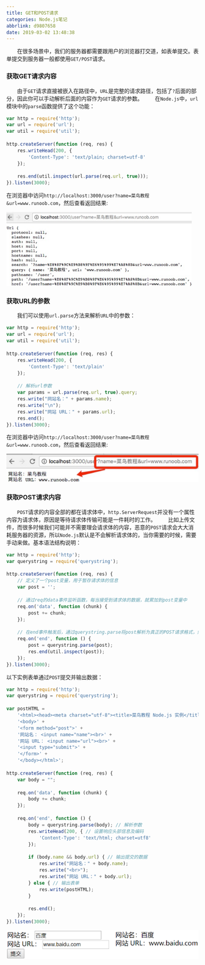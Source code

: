 ```yaml
---
title: GET和POST请求
categories: Node.js笔记
abbrlink: d9807658
date: 2019-03-02 13:48:38
---
```

&emsp;&emsp;在很多场景中，我们的服务器都需要跟用户的浏览器打交道，如表单提交。表单提交到服务器一般都使用`GET/POST`请求。<!--more-->

### 获取GET请求内容

&emsp;&emsp;由于`GET`请求直接被嵌入在路径中，`URL`是完整的请求路径，包括了`?`后面的部分，因此你可以手动解析后面的内容作为`GET`请求的参数。
&emsp;&emsp;在`Node.js`中，`url`模块中的`parse`函数提供了这个功能：

``` javascript
var http = require('http');
var url = require('url');
var util = require('util');
​
http.createServer(function (req, res) {
    res.writeHead(200, {
        'Content-Type': 'text/plain; charset=utf-8'
    });
​
    res.end(util.inspect(url.parse(req.url, true)));
}).listen(3000);
```

在浏览器中访问`http://localhost:3000/user?name=菜鸟教程&url=www.runoob.com`，然后查看返回结果:

<img src="./GET和POST请求/1.png" height="194" width="486">

### 获取URL的参数

&emsp;&emsp;我们可以使用`url.parse`方法来解析`URL`中的参数：

``` javascript
var http = require('http');
var url = require('url');
var util = require('util');
​
http.createServer(function (req, res) {
    res.writeHead(200, {
        'Content-Type': 'text/plain'
    });
​
    // 解析url参数
    var params = url.parse(req.url, true).query;
    res.write("网站名：" + params.name);
    res.write("\n");
    res.write("网站 URL：" + params.url);
    res.end();
}).listen(3000);
```

在浏览器中访问`http://localhost:3000/user?name=菜鸟教程&url=www.runoob.com`，然后查看返回结果:

<img src="./GET和POST请求/2.png">

### 获取POST请求内容

&emsp;&emsp;`POST`请求的内容全部的都在请求体中，`http.ServerRequest`并没有一个属性内容为请求体，原因是等待请求体传输可能是一件耗时的工作。
&emsp;&emsp;比如上传文件，而很多时候我们可能并不需要理会请求体的内容，恶意的`POST`请求会大大消耗服务器的资源，所以`Node.js`默认是不会解析请求体的，当你需要的时候，需要手动来做。基本语法结构说明：

``` javascript
var http = require('http');
var querystring = require('querystring');
​
http.createServer(function (req, res) {
    // 定义了一个post变量，用于暂存请求体的信息
    var post = '';
​
    // 通过req的data事件监听函数，每当接受到请求体的数据，就累加到post变量中
    req.on('data', function (chunk) {
        post += chunk;
    });
​
    // 在end事件触发后，通过querystring.parse将post解析为真正的POST请求格式，然后向客户端返回
    req.on('end', function () {
        post = querystring.parse(post);
        res.end(util.inspect(post));
    });
}).listen(3000);
```

以下实例表单通过`POST`提交并输出数据：

``` javascript
var http = require('http');
var querystring = require('querystring');
​
var postHTML =
    '<html><head><meta charset="utf-8"><title>菜鸟教程 Node.js 实例</title></head>' +
    '<body>' +
    '<form method="post">' +
    '网站名： <input name="name"><br>' +
    '网站 URL： <input name="url"><br>' +
    '<input type="submit">' +
    '</form>' +
    '</body></html>';
​
http.createServer(function (req, res) {
    var body = "";
​
    req.on('data', function (chunk) {
        body += chunk;
    });
​
    req.on('end', function () {
        body = querystring.parse(body); // 解析参数
        res.writeHead(200, { // 设置响应头部信息及编码
            'Content-Type': 'text/html; charset=utf8'
        });
​
        if (body.name && body.url) { // 输出提交的数据
            res.write("网站名：" + body.name);
            res.write("<br>");
            res.write("网站 URL：" + body.url);
        } else { // 输出表单
            res.write(postHTML);
        }

        res.end();
    });
}).listen(3000);
```

<img src="./GET和POST请求/3.png">